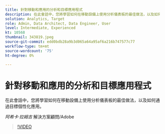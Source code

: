 ```yaml
---
title: 針對移動和應用的分析和目標應用程式
description: 在此會話中，您將學習如何在移動設備上使用分析儀表板的最佳做法，以及如何通過目標個性化應用。
solution: Analytics, Target
role: Admin, Data Architect, Data Engineer, User
level: Intermediate, Experienced
kt: 10568
thumbnail: 343819.jpeg
source-git-commit: edd0bdb28a9b3d065a64a95af6a216b747577c77
workflow-type: tm+mt
source-wordcount: '75'
ht-degree: 0%

---
```


# 針對移動和應用的分析和目標應用程式

在此會話中，您將學習如何在移動設備上使用分析儀表板的最佳做法，以及如何通過目標個性化應用。

*阿希卡·拉姆吉* 解決方案顧問/Adobe

>[!VIDEO](https://video.tv.adobe.com/v/343819/?quality=12&learn=on)
